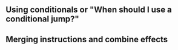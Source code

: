 ## Using conditionals or "When should I use a conditional jump?"

## Merging instructions and combine effects
